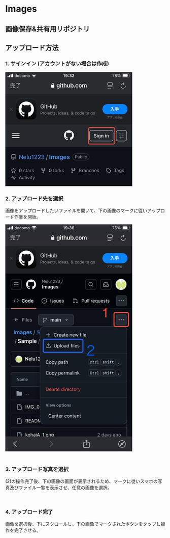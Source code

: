 # Images  

画像保存&共有用リポジトリ
---
## アップロード方法  
### 1. サインイン (アカウントがない場合は作成)

<img src="先輩の不確定性恋愛論/Sample/HowtoUpload/IMG_8141.jpeg" width="400">

### 2. アップロード先を選択
画像をアップロードしたいファイルを開いて、下の画像のマークに従いアップロード作業を開始。

<img src="先輩の不確定性恋愛論/Sample/HowtoUpload/IMG_8142.jpeg" width="400">
<img scr="先輩の不確定性恋愛論/Sample/HowtoUpload/IMG_8142.jpeg" width="400">

### 3. アップロード写真を選択  
(2)の操作完了後、下の画像の画面が表示されるため、マークに従いスマホの写真及びファイル一覧を表示させ、任意の画像を選択。  

<img scr="先輩の不確定性恋愛論/Sample/HowtoUpload/IMG_8143.jpeg" width="400">  

### 4. アップロード完了  
画像を選択後、下にスクロールし、下の画像でマークされたボタンをタップし操作を完了させる。

<img scr="先輩の不確定性恋愛論/Sample/HowtoUpload/IMG_8144.jpeg" width="400">  
